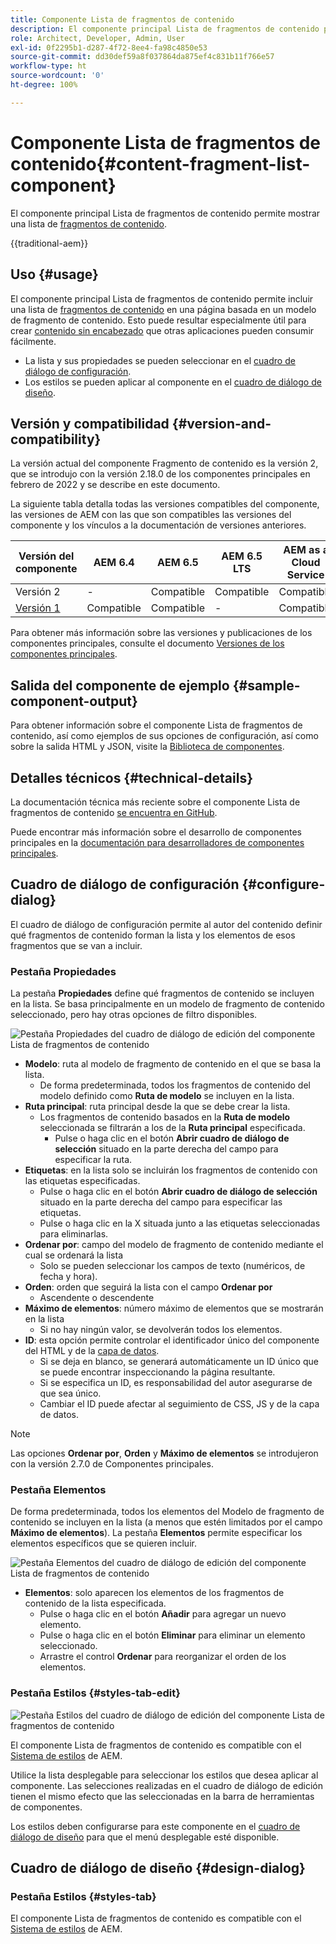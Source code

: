 ```yaml
---
title: Componente Lista de fragmentos de contenido
description: El componente principal Lista de fragmentos de contenido permite mostrar una lista de fragmentos de contenido.
role: Architect, Developer, Admin, User
exl-id: 0f2295b1-d287-4f72-8ee4-fa98c4850e53
source-git-commit: dd30def59a8f037864da875ef4c831b11f766e57
workflow-type: ht
source-wordcount: '0'
ht-degree: 100%

---
```



# Componente Lista de fragmentos de contenido{#content-fragment-list-component}

El componente principal Lista de fragmentos de contenido permite mostrar una lista de [fragmentos de contenido](https://experienceleague.adobe.com/docs/experience-manager-cloud-service/assets/content-fragments/content-fragments.html?lang=es).

{{traditional-aem}}

## Uso {#usage}

El componente principal Lista de fragmentos de contenido permite incluir una lista de [fragmentos de contenido](https://experienceleague.adobe.com/docs/experience-manager-cloud-service/assets/content-fragments/content-fragments.html?lang=es) en una página basada en un modelo de fragmento de contenido. Esto puede resultar especialmente útil para crear [contenido sin encabezado](https://helpx.adobe.com/es/experience-manager/6-5/sites/developing/user-guide.html?topic=/experience-manager/6-5/sites/developing/morehelp/headless.ug.js) que otras aplicaciones pueden consumir fácilmente.

* La lista y sus propiedades se pueden seleccionar en el [cuadro de diálogo de configuración](#configure-dialog).
* Los estilos se pueden aplicar al componente en el [cuadro de diálogo de diseño](#design-dialog).

## Versión y compatibilidad {#version-and-compatibility}

La versión actual del componente Fragmento de contenido es la versión 2, que se introdujo con la versión 2.18.0 de los componentes principales en febrero de 2022 y se describe en este documento.

La siguiente tabla detalla todas las versiones compatibles del componente, las versiones de AEM con las que son compatibles las versiones del componente y los vínculos a la documentación de versiones anteriores.

| Versión del componente | AEM 6.4 | AEM 6.5 | AEM 6.5 LTS | AEM as a Cloud Service |
|---|----|---|---|---|
| Versión 2 | - | Compatible | Compatible | Compatible |
| [Versión 1](v1/content-fragment-list.md) | Compatible | Compatible | - | Compatible |

Para obtener más información sobre las versiones y publicaciones de los componentes principales, consulte el documento [Versiones de los componentes principales](/help/versions.md).

## Salida del componente de ejemplo {#sample-component-output}

Para obtener información sobre el componente Lista de fragmentos de contenido, así como ejemplos de sus opciones de configuración, así como sobre la salida HTML y JSON, visite la [Biblioteca de componentes](https://adobe.com/go/aem_cmp_library_cflist_es).

## Detalles técnicos {#technical-details}

La documentación técnica más reciente sobre el componente Lista de fragmentos de contenido [se encuentra en GitHub](https://adobe.com/go/aem_cmp_tech_cflist_v1_es).

Puede encontrar más información sobre el desarrollo de componentes principales en la [documentación para desarrolladores de componentes principales](/help/developing/overview.md).

## Cuadro de diálogo de configuración {#configure-dialog}

El cuadro de diálogo de configuración permite al autor del contenido definir qué fragmentos de contenido forman la lista y los elementos de esos fragmentos que se van a incluir.

### Pestaña Propiedades

La pestaña **Propiedades** define qué fragmentos de contenido se incluyen en la lista. Se basa principalmente en un modelo de fragmento de contenido seleccionado, pero hay otras opciones de filtro disponibles.

![Pestaña Propiedades del cuadro de diálogo de edición del componente Lista de fragmentos de contenido](/help/assets/content-fragment-list-properties.png)

* **Modelo**: ruta al modelo de fragmento de contenido en el que se basa la lista.
   * De forma predeterminada, todos los fragmentos de contenido del modelo definido como **Ruta de modelo** se incluyen en la lista.
* **Ruta principal**: ruta principal desde la que se debe crear la lista.
   * Los fragmentos de contenido basados en la **Ruta de modelo** seleccionada se filtrarán a los de la **Ruta principal** especificada.
      * Pulse o haga clic en el botón **Abrir cuadro de diálogo de selección** situado en la parte derecha del campo para especificar la ruta.
* **Etiquetas**: en la lista solo se incluirán los fragmentos de contenido con las etiquetas especificadas.
   * Pulse o haga clic en el botón **Abrir cuadro de diálogo de selección** situado en la parte derecha del campo para especificar las etiquetas.
   * Pulse o haga clic en la X situada junto a las etiquetas seleccionadas para eliminarlas.
* **Ordenar por**: campo del modelo de fragmento de contenido mediante el cual se ordenará la lista
   * Solo se pueden seleccionar los campos de texto (numéricos, de fecha y hora).
* **Orden**: orden que seguirá la lista con el campo **Ordenar por**
   * Ascendente o descendente
* **Máximo de elementos**: número máximo de elementos que se mostrarán en la lista
   * Si no hay ningún valor, se devolverán todos los elementos.
* **ID**: esta opción permite controlar el identificador único del componente del HTML y de la [capa de datos](/help/developing/data-layer/overview.md).
   * Si se deja en blanco, se generará automáticamente un ID único que se puede encontrar inspeccionando la página resultante.
   * Si se especifica un ID, es responsabilidad del autor asegurarse de que sea único.
   * Cambiar el ID puede afectar al seguimiento de CSS, JS y de la capa de datos.

>[!NOTE]
>Las opciones **Ordenar por**, **Orden** y **Máximo de elementos** se introdujeron con la versión 2.7.0 de Componentes principales.

### Pestaña Elementos

De forma predeterminada, todos los elementos del Modelo de fragmento de contenido se incluyen en la lista (a menos que estén limitados por el campo **Máximo de elementos**). La pestaña **Elementos** permite especificar los elementos específicos que se quieren incluir.

![Pestaña Elementos del cuadro de diálogo de edición del componente Lista de fragmentos de contenido](/help/assets/content-fragment-list-elements.png)

* **Elementos**: solo aparecen los elementos de los fragmentos de contenido de la lista especificada.
   * Pulse o haga clic en el botón **Añadir** para agregar un nuevo elemento.
   * Pulse o haga clic en el botón **Eliminar** para eliminar un elemento seleccionado.
   * Arrastre el control **Ordenar** para reorganizar el orden de los elementos.

### Pestaña Estilos {#styles-tab-edit}

![Pestaña Estilos del cuadro de diálogo de edición del componente Lista de fragmentos de contenido](/help/assets/content-fragment-list-styles.png)

El componente Lista de fragmentos de contenido es compatible con el [Sistema de estilos](/help/get-started/authoring.md#component-styling) de AEM.

Utilice la lista desplegable para seleccionar los estilos que desea aplicar al componente. Las selecciones realizadas en el cuadro de diálogo de edición tienen el mismo efecto que las seleccionadas en la barra de herramientas de componentes.

Los estilos deben configurarse para este componente en el [cuadro de diálogo de diseño](#design-dialog) para que el menú desplegable esté disponible.

## Cuadro de diálogo de diseño {#design-dialog}

### Pestaña Estilos {#styles-tab}

El componente Lista de fragmentos de contenido es compatible con el [Sistema de estilos](/help/get-started/authoring.md#component-styling) de AEM.
